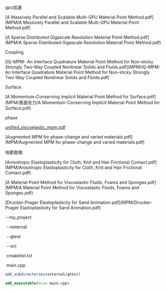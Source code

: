 gpu加速

 [A Massively Parallel and Scalable Multi-GPU Material Point Method.pdf](MPM/A Massively Parallel and Scalable Multi-GPU Material Point Method.pdf) 

 [A Sparse Distributed Gigascale Resolution Material Point Method.pdf](MPM/A Sparse Distributed Gigascale Resolution Material Point Method.pdf) 

Coupling

 [IQ-MPM- An Interface Quadrature Material Point Method for Non-sticky Strongly Two-Way Coupled Nonlinear Solids and Fluids.pdf](MPM/IQ-MPM- An Interface Quadrature Material Point Method for Non-sticky Strongly Two-Way Coupled Nonlinear Solids and Fluids.pdf) 

Surface

 [A Momentum-Conserving Implicit Material Point Method for Surface.pdf](MPM/表面张力/A Momentum-Conserving Implicit Material Point Method for Surface.pdf) 

phase

 [unified_viscoelastic_mpm.pdf](MPM/unified_viscoelastic_mpm.pdf) 

 [Augmented MPM for phase-change and varied materials.pdf](MPM/Augmented MPM for phase-change and varied materials.pdf) 

啥都能做

 [Anisotropic Elastoplasticity for Cloth, Knit and Hair Frictional Contact.pdf](MPM/Anisotropic Elastoplasticity for Cloth, Knit and Hair Frictional Contact.pdf) 

 [A Material Point Method for Viscoelastic Fluids, Foams and Sponges.pdf](MPM/A Material Point Method for Viscoelastic Fluids, Foams and Sponges.pdf) 

 [Drucker-Prager Elastoplasticity for Sand Animation.pdf](MPM/Drucker-Prager Elastoplasticity for Sand Animation.pdf) 





--my_project

​	--external

​		--gtest

​	--src

​		cmakelist.txt

​		main.cpp

```cmake
add_subdirectories(external/gtest)

add_executable(mian main.cpp)
```



```cmake

```


